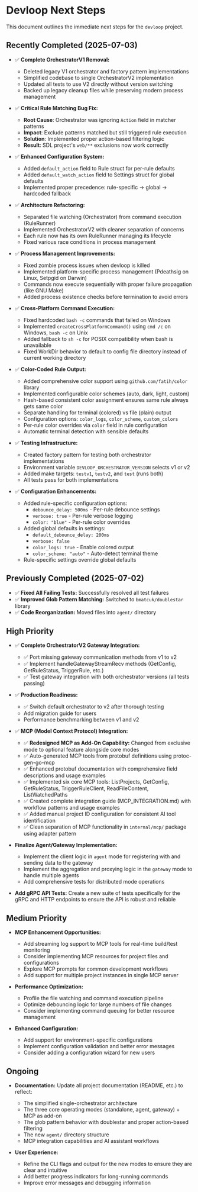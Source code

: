 # Devloop Next Steps

This document outlines the immediate next steps for the `devloop` project.

## Recently Completed (2025-07-03)

- ✅ **Complete OrchestratorV1 Removal:**
  - Deleted legacy V1 orchestrator and factory pattern implementations
  - Simplified codebase to single OrchestratorV2 implementation
  - Updated all tests to use V2 directly without version switching
  - Backed up legacy cleanup files while preserving modern process management

- ✅ **Critical Rule Matching Bug Fix:**
  - **Root Cause**: Orchestrator was ignoring `Action` field in matcher patterns
  - **Impact**: Exclude patterns matched but still triggered rule execution
  - **Solution**: Implemented proper action-based filtering logic
  - **Result**: SDL project's `web/**` exclusions now work correctly

- ✅ **Enhanced Configuration System:**
  - Added `default_action` field to Rule struct for per-rule defaults
  - Added `default_watch_action` field to Settings struct for global defaults
  - Implemented proper precedence: rule-specific → global → hardcoded fallback

- ✅ **Architecture Refactoring:**
  - Separated file watching (Orchestrator) from command execution (RuleRunner)
  - Implemented OrchestratorV2 with cleaner separation of concerns
  - Each rule now has its own RuleRunner managing its lifecycle
  - Fixed various race conditions in process management

- ✅ **Process Management Improvements:**
  - Fixed zombie process issues when devloop is killed
  - Implemented platform-specific process management (Pdeathsig on Linux, Setpgid on Darwin)
  - Commands now execute sequentially with proper failure propagation (like GNU Make)
  - Added process existence checks before termination to avoid errors

- ✅ **Cross-Platform Command Execution:**
  - Fixed hardcoded `bash -c` commands that failed on Windows
  - Implemented `createCrossPlatformCommand()` using `cmd /c` on Windows, `bash -c` on Unix
  - Added fallback to `sh -c` for POSIX compatibility when bash is unavailable
  - Fixed WorkDir behavior to default to config file directory instead of current working directory

- ✅ **Color-Coded Rule Output:**
  - Added comprehensive color support using `github.com/fatih/color` library
  - Implemented configurable color schemes (auto, dark, light, custom)
  - Hash-based consistent color assignment ensures same rule always gets same color
  - Separate handling for terminal (colored) vs file (plain) output
  - Configuration options: `color_logs`, `color_scheme`, `custom_colors`
  - Per-rule color overrides via `color` field in rule configuration
  - Automatic terminal detection with sensible defaults

- ✅ **Testing Infrastructure:**
  - Created factory pattern for testing both orchestrator implementations
  - Environment variable `DEVLOOP_ORCHESTRATOR_VERSION` selects v1 or v2
  - Added make targets: `testv1`, `testv2`, and `test` (runs both)
  - All tests pass for both implementations

- ✅ **Configuration Enhancements:**
  - Added rule-specific configuration options:
    - `debounce_delay: 500ms` - Per-rule debounce settings
    - `verbose: true` - Per-rule verbose logging
    - `color: "blue"` - Per-rule color overrides
  - Added global defaults in settings:
    - `default_debounce_delay: 200ms`
    - `verbose: false`
    - `color_logs: true` - Enable colored output
    - `color_scheme: "auto"` - Auto-detect terminal theme
  - Rule-specific settings override global defaults

## Previously Completed (2025-07-02)

- ✅ **Fixed All Failing Tests:** Successfully resolved all test failures
- ✅ **Improved Glob Pattern Matching:** Switched to `bmatcuk/doublestar` library
- ✅ **Code Reorganization:** Moved files into `agent/` directory

## High Priority

- ✅ **Complete OrchestratorV2 Gateway Integration:**
  - ✅ Port missing gateway communication methods from v1 to v2
  - ✅ Implement handleGatewayStreamRecv methods (GetConfig, GetRuleStatus, TriggerRule, etc.)
  - ✅ Test gateway integration with both orchestrator versions (all tests passing)

- ✅ **Production Readiness:**
  - ✅ Switch default orchestrator to v2 after thorough testing
  - Add migration guide for users
  - Performance benchmarking between v1 and v2

- ✅ **MCP (Model Context Protocol) Integration:**
  - ✅ **Redesigned MCP as Add-On Capability:** Changed from exclusive mode to optional feature alongside core modes
  - ✅ Auto-generated MCP tools from protobuf definitions using protoc-gen-go-mcp
  - ✅ Enhanced protobuf documentation with comprehensive field descriptions and usage examples
  - ✅ Implemented six core MCP tools: ListProjects, GetConfig, GetRuleStatus, TriggerRuleClient, ReadFileContent, ListWatchedPaths
  - ✅ Created complete integration guide (MCP_INTEGRATION.md) with workflow patterns and usage examples
  - ✅ Added manual project ID configuration for consistent AI tool identification
  - ✅ Clean separation of MCP functionality in `internal/mcp/` package using adapter pattern

- **Finalize Agent/Gateway Implementation:**
  - Implement the client logic in `agent` mode for registering with and sending data to the gateway
  - Implement the aggregation and proxying logic in the `gateway` mode to handle multiple agents
  - Add comprehensive tests for distributed mode operations

- **Add gRPC API Tests:** Create a new suite of tests specifically for the gRPC and HTTP endpoints to ensure the API is robust and reliable

## Medium Priority

- **MCP Enhancement Opportunities:**
  - Add streaming log support to MCP tools for real-time build/test monitoring
  - Consider implementing MCP resources for project files and configurations
  - Explore MCP prompts for common development workflows
  - Add support for multiple project instances in single MCP server

- **Performance Optimization:**
  - Profile the file watching and command execution pipeline
  - Optimize debouncing logic for large numbers of file changes
  - Consider implementing command queuing for better resource management

- **Enhanced Configuration:**
  - Add support for environment-specific configurations
  - Implement configuration validation and better error messages
  - Consider adding a configuration wizard for new users

## Ongoing

- **Documentation:** Update all project documentation (README, etc.) to reflect:
  - The simplified single-orchestrator architecture
  - The three core operating modes (standalone, agent, gateway) + MCP as add-on
  - The glob pattern behavior with doublestar and proper action-based filtering
  - The new `agent/` directory structure
  - MCP integration capabilities and AI assistant workflows
  
- **User Experience:** 
  - Refine the CLI flags and output for the new modes to ensure they are clear and intuitive
  - Add better progress indicators for long-running commands
  - Improve error messages and debugging information